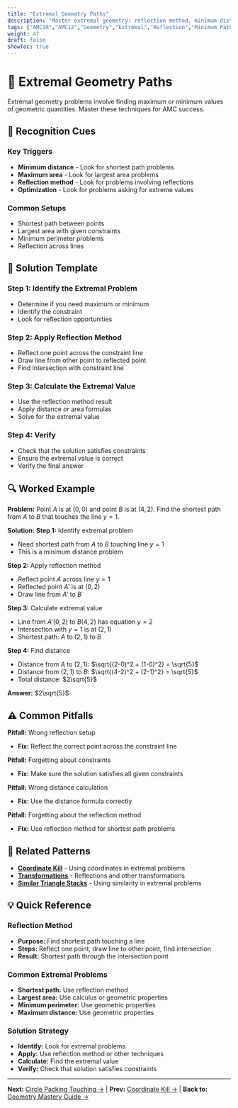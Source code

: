 ```yaml
---
title: "Extremal Geometry Paths"
description: "Master extremal geometry: reflection method, minimum distance/path problems, and optimization techniques."
tags: ["AMC10","AMC12","Geometry","Extremal","Reflection","Minimum Path","Study Guide"]
weight: 47
draft: false
ShowToc: true
---
```


# 🎯 Extremal Geometry Paths

Extremal geometry problems involve finding maximum or minimum values of geometric quantities. Master these techniques for AMC success.

## 🎯 Recognition Cues

### Key Triggers
- **Minimum distance** - Look for shortest path problems
- **Maximum area** - Look for largest area problems
- **Reflection method** - Look for problems involving reflections
- **Optimization** - Look for problems asking for extreme values

### Common Setups
- Shortest path between points
- Largest area with given constraints
- Minimum perimeter problems
- Reflection across lines

## 🧩 Solution Template

### Step 1: Identify the Extremal Problem
- Determine if you need maximum or minimum
- Identify the constraint
- Look for reflection opportunities

### Step 2: Apply Reflection Method
- Reflect one point across the constraint line
- Draw line from other point to reflected point
- Find intersection with constraint line

### Step 3: Calculate the Extremal Value
- Use the reflection method result
- Apply distance or area formulas
- Solve for the extremal value

### Step 4: Verify
- Check that the solution satisfies constraints
- Ensure the extremal value is correct
- Verify the final answer

## 🔍 Worked Example

**Problem:** Point $A$ is at $(0,0)$ and point $B$ is at $(4,2)$. Find the shortest path from $A$ to $B$ that touches the line $y = 1$.

**Solution:**
**Step 1:** Identify extremal problem
- Need shortest path from $A$ to $B$ touching line $y = 1$
- This is a minimum distance problem

**Step 2:** Apply reflection method
- Reflect point $A$ across line $y = 1$
- Reflected point $A'$ is at $(0,2)$
- Draw line from $A'$ to $B$

**Step 3:** Calculate extremal value
- Line from $A'(0,2)$ to $B(4,2)$ has equation $y = 2$
- Intersection with $y = 1$ is at $(2,1)$
- Shortest path: $A$ to $(2,1)$ to $B$

**Step 4:** Find distance
- Distance from $A$ to $(2,1)$: $\sqrt{(2-0)^2 + (1-0)^2} = \sqrt{5}$
- Distance from $(2,1)$ to $B$: $\sqrt{(4-2)^2 + (2-1)^2} = \sqrt{5}$
- Total distance: $2\sqrt{5}$

**Answer:** $2\sqrt{5}$

## ⚠️ Common Pitfalls

**Pitfall:** Wrong reflection setup
- **Fix:** Reflect the correct point across the constraint line

**Pitfall:** Forgetting about constraints
- **Fix:** Make sure the solution satisfies all given constraints

**Pitfall:** Wrong distance calculation
- **Fix:** Use the distance formula correctly

**Pitfall:** Forgetting about the reflection method
- **Fix:** Use reflection method for shortest path problems

## 🔗 Related Patterns

- [**Coordinate Kill**](coordinate-kill) - Using coordinates in extremal problems
- [**Transformations**](transformations) - Reflections and other transformations
- [**Similar Triangle Stacks**](similar-triangle-stacks) - Using similarity in extremal problems

## 💡 Quick Reference

### Reflection Method
- **Purpose:** Find shortest path touching a line
- **Steps:** Reflect one point, draw line to other point, find intersection
- **Result:** Shortest path through the intersection point

### Common Extremal Problems
- **Shortest path:** Use reflection method
- **Largest area:** Use calculus or geometric properties
- **Minimum perimeter:** Use geometric properties
- **Maximum distance:** Use geometric properties

### Solution Strategy
- **Identify:** Look for extremal problems
- **Apply:** Use reflection method or other techniques
- **Calculate:** Find the extremal value
- **Verify:** Check that solution satisfies constraints

---

**Next:** [Circle Packing Touching →](circle-packing-touching) | **Prev:** [Coordinate Kill →](coordinate-kill) | **Back to:** [Geometry Mastery Guide →](../)
